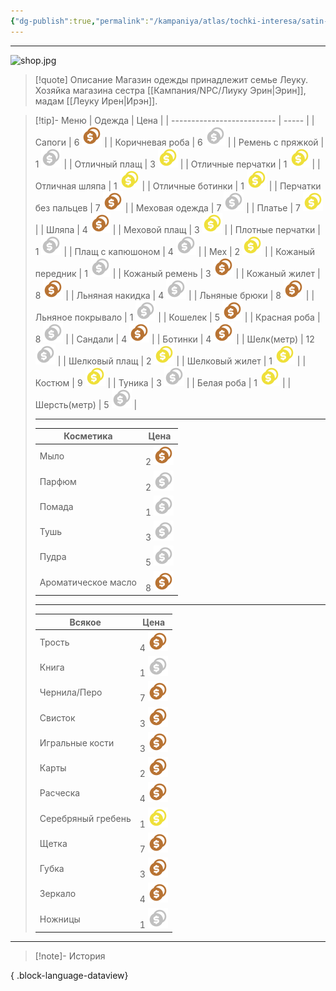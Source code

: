 ```yaml
---
{"dg-publish":true,"permalink":"/kampaniya/atlas/tochki-interesa/satin-i-pudra/","tags":["location/shop"],"created":"2025-01-08T08:30:48.445+03:00","updated":"2025-01-10T08:19:52.164+03:00"}
---
```



<hr></hr>

![shop.jpg](/img/user/%D0%90%D1%81%D1%81%D0%B5%D1%82%D1%8B/%D0%90%D1%82%D0%BB%D0%B0%D1%81/shop.jpg)


> [!quote] Описание
> Магазин одежды принадлежит семье Леуку. Хозяйка магазина сестра [[Кампания/NPC/Лиуку Эрин\|Эрин]], мадам [[Леуку Ирен\|Ирэн]].


> [!tip]- Меню
> | Одежда                  | Цена |
> | -------------------------- | ----- |
> | Сапоги | 6 <img src="https://raw.githubusercontent.com/lazyfox24/digitalgarden/172951fea8eb56f33829eb0364db8e74282c5a29/src/site/img/test/CopperCoinsFill.svg" />  |
> | Коричневая роба | 6 <img src="https://raw.githubusercontent.com/lazyfox24/digitalgarden/172951fea8eb56f33829eb0364db8e74282c5a29/src/site/img/test/SilverCoinsFill.svg" />  |
> | Ремень с пряжкой | 1 <img src="https://raw.githubusercontent.com/lazyfox24/digitalgarden/172951fea8eb56f33829eb0364db8e74282c5a29/src/site/img/test/SilverCoinsFill.svg" />  |
> | Отличный плащ | 3 <img src="https://raw.githubusercontent.com/lazyfox24/digitalgarden/172951fea8eb56f33829eb0364db8e74282c5a29/src/site/img/test/GoldCoinsFill.svg" />  |
> | Отличные перчатки | 1 <img src="https://raw.githubusercontent.com/lazyfox24/digitalgarden/172951fea8eb56f33829eb0364db8e74282c5a29/src/site/img/test/GoldCoinsFill.svg" />  |
> | Отличная шляпа | 1 <img src="https://raw.githubusercontent.com/lazyfox24/digitalgarden/172951fea8eb56f33829eb0364db8e74282c5a29/src/site/img/test/GoldCoinsFill.svg" />  |
> | Отличные ботинки | 1 <img src="https://raw.githubusercontent.com/lazyfox24/digitalgarden/172951fea8eb56f33829eb0364db8e74282c5a29/src/site/img/test/GoldCoinsFill.svg" />  |
> | Перчатки без пальцев | 7 <img src="https://raw.githubusercontent.com/lazyfox24/digitalgarden/172951fea8eb56f33829eb0364db8e74282c5a29/src/site/img/test/CopperCoinsFill.svg" />  |
> | Меховая одежда | 7 <img src="https://raw.githubusercontent.com/lazyfox24/digitalgarden/172951fea8eb56f33829eb0364db8e74282c5a29/src/site/img/test/SilverCoinsFill.svg" />  |
> | Платье | 7 <img src="https://raw.githubusercontent.com/lazyfox24/digitalgarden/172951fea8eb56f33829eb0364db8e74282c5a29/src/site/img/test/GoldCoinsFill.svg" />  |
> | Шляпа | 4 <img src="https://raw.githubusercontent.com/lazyfox24/digitalgarden/172951fea8eb56f33829eb0364db8e74282c5a29/src/site/img/test/CopperCoinsFill.svg" />  |
> | Меховой плащ | 3 <img src="https://raw.githubusercontent.com/lazyfox24/digitalgarden/172951fea8eb56f33829eb0364db8e74282c5a29/src/site/img/test/GoldCoinsFill.svg" />  |
> | Плотные перчатки | 1 <img src="https://raw.githubusercontent.com/lazyfox24/digitalgarden/172951fea8eb56f33829eb0364db8e74282c5a29/src/site/img/test/SilverCoinsFill.svg" />  |
> | Плащ с капюшоном | 4 <img src="https://raw.githubusercontent.com/lazyfox24/digitalgarden/172951fea8eb56f33829eb0364db8e74282c5a29/src/site/img/test/SilverCoinsFill.svg" />  |
> | Мех | 2 <img src="https://raw.githubusercontent.com/lazyfox24/digitalgarden/172951fea8eb56f33829eb0364db8e74282c5a29/src/site/img/test/GoldCoinsFill.svg" />  |
> | Кожаный передник | 1 <img src="https://raw.githubusercontent.com/lazyfox24/digitalgarden/172951fea8eb56f33829eb0364db8e74282c5a29/src/site/img/test/SilverCoinsFill.svg" /> |
> | Кожаный ремень | 3 <img src="https://raw.githubusercontent.com/lazyfox24/digitalgarden/172951fea8eb56f33829eb0364db8e74282c5a29/src/site/img/test/CopperCoinsFill.svg" />  |
> | Кожаный жилет | 8 <img src="https://raw.githubusercontent.com/lazyfox24/digitalgarden/172951fea8eb56f33829eb0364db8e74282c5a29/src/site/img/test/CopperCoinsFill.svg" />  |
> | Льняная накидка | 4 <img src="https://raw.githubusercontent.com/lazyfox24/digitalgarden/172951fea8eb56f33829eb0364db8e74282c5a29/src/site/img/test/SilverCoinsFill.svg" />  |
> | Льняные брюки | 8 <img src="https://raw.githubusercontent.com/lazyfox24/digitalgarden/172951fea8eb56f33829eb0364db8e74282c5a29/src/site/img/test/CopperCoinsFill.svg" />  |
> | Льняное покрывало | 1 <img src="https://raw.githubusercontent.com/lazyfox24/digitalgarden/172951fea8eb56f33829eb0364db8e74282c5a29/src/site/img/test/SilverCoinsFill.svg" />  |
> | Кошелек | 5 <img src="https://raw.githubusercontent.com/lazyfox24/digitalgarden/172951fea8eb56f33829eb0364db8e74282c5a29/src/site/img/test/CopperCoinsFill.svg" />  |
> | Красная роба | 8 <img src="https://raw.githubusercontent.com/lazyfox24/digitalgarden/172951fea8eb56f33829eb0364db8e74282c5a29/src/site/img/test/SilverCoinsFill.svg" /> |
> | Сандали | 4 <img src="https://raw.githubusercontent.com/lazyfox24/digitalgarden/172951fea8eb56f33829eb0364db8e74282c5a29/src/site/img/test/CopperCoinsFill.svg" />  |
> | Ботинки | 4 <img src="https://raw.githubusercontent.com/lazyfox24/digitalgarden/172951fea8eb56f33829eb0364db8e74282c5a29/src/site/img/test/CopperCoinsFill.svg" />  |
> | Шелк(метр) | 12 <img src="https://raw.githubusercontent.com/lazyfox24/digitalgarden/172951fea8eb56f33829eb0364db8e74282c5a29/src/site/img/test/SilverCoinsFill.svg" />  |
> | Шелковый плащ | 2 <img src="https://raw.githubusercontent.com/lazyfox24/digitalgarden/172951fea8eb56f33829eb0364db8e74282c5a29/src/site/img/test/GoldCoinsFill.svg" />  |
> | Шелковый жилет | 1 <img src="https://raw.githubusercontent.com/lazyfox24/digitalgarden/172951fea8eb56f33829eb0364db8e74282c5a29/src/site/img/test/GoldCoinsFill.svg" />  |
> | Костюм | 9 <img src="https://raw.githubusercontent.com/lazyfox24/digitalgarden/172951fea8eb56f33829eb0364db8e74282c5a29/src/site/img/test/GoldCoinsFill.svg" />  |
> | Туника | 3 <img src="https://raw.githubusercontent.com/lazyfox24/digitalgarden/172951fea8eb56f33829eb0364db8e74282c5a29/src/site/img/test/SilverCoinsFill.svg" />  |
> | Белая роба | 1 <img src="https://raw.githubusercontent.com/lazyfox24/digitalgarden/172951fea8eb56f33829eb0364db8e74282c5a29/src/site/img/test/GoldCoinsFill.svg" />  |
> | Шерсть(метр) | 5 <img src="https://raw.githubusercontent.com/lazyfox24/digitalgarden/172951fea8eb56f33829eb0364db8e74282c5a29/src/site/img/test/SilverCoinsFill.svg" /> |
> 
> <hr></hr>
> 
> | Косметика                  | Цена |
> | -------------------------- | ----- |
> | Мыло | 2 <img src="https://raw.githubusercontent.com/lazyfox24/digitalgarden/172951fea8eb56f33829eb0364db8e74282c5a29/src/site/img/test/CopperCoinsFill.svg" />  |
> | Парфюм | 2 <img src="https://raw.githubusercontent.com/lazyfox24/digitalgarden/172951fea8eb56f33829eb0364db8e74282c5a29/src/site/img/test/SilverCoinsFill.svg" />  |
> | Помада | 1 <img src="https://raw.githubusercontent.com/lazyfox24/digitalgarden/172951fea8eb56f33829eb0364db8e74282c5a29/src/site/img/test/SilverCoinsFill.svg" />  |
> | Тушь | 3 <img src="https://raw.githubusercontent.com/lazyfox24/digitalgarden/172951fea8eb56f33829eb0364db8e74282c5a29/src/site/img/test/SilverCoinsFill.svg" />  |
> | Пудра | 5 <img src="https://raw.githubusercontent.com/lazyfox24/digitalgarden/172951fea8eb56f33829eb0364db8e74282c5a29/src/site/img/test/SilverCoinsFill.svg" /> |
> | Ароматическое масло | 8 <img src="https://raw.githubusercontent.com/lazyfox24/digitalgarden/172951fea8eb56f33829eb0364db8e74282c5a29/src/site/img/test/CopperCoinsFill.svg" /> |
> 
> <hr></hr>
> 
> | Всякое                  | Цена |
> | -------------------------- | ----- |
> | Трость | 4 <img src="https://raw.githubusercontent.com/lazyfox24/digitalgarden/172951fea8eb56f33829eb0364db8e74282c5a29/src/site/img/test/CopperCoinsFill.svg" />  |
> | Книга | 1 <img src="https://raw.githubusercontent.com/lazyfox24/digitalgarden/172951fea8eb56f33829eb0364db8e74282c5a29/src/site/img/test/SilverCoinsFill.svg" />  |
> | Чернила/Перо | 7 <img src="https://raw.githubusercontent.com/lazyfox24/digitalgarden/172951fea8eb56f33829eb0364db8e74282c5a29/src/site/img/test/CopperCoinsFill.svg" />  |
> | Свисток | 3 <img src="https://raw.githubusercontent.com/lazyfox24/digitalgarden/172951fea8eb56f33829eb0364db8e74282c5a29/src/site/img/test/CopperCoinsFill.svg" /> |
> | Игральные кости | 3 <img src="https://raw.githubusercontent.com/lazyfox24/digitalgarden/172951fea8eb56f33829eb0364db8e74282c5a29/src/site/img/test/CopperCoinsFill.svg" /> |
> | Карты | 2 <img src="https://raw.githubusercontent.com/lazyfox24/digitalgarden/172951fea8eb56f33829eb0364db8e74282c5a29/src/site/img/test/CopperCoinsFill.svg" />  |
> | Расческа | 4 <img src="https://raw.githubusercontent.com/lazyfox24/digitalgarden/172951fea8eb56f33829eb0364db8e74282c5a29/src/site/img/test/CopperCoinsFill.svg" />  |
> | Серебряный гребень | 1 <img src="https://raw.githubusercontent.com/lazyfox24/digitalgarden/172951fea8eb56f33829eb0364db8e74282c5a29/src/site/img/test/GoldCoinsFill.svg" />  |
> | Щетка | 7 <img src="https://raw.githubusercontent.com/lazyfox24/digitalgarden/172951fea8eb56f33829eb0364db8e74282c5a29/src/site/img/test/CopperCoinsFill.svg" /> |
> | Губка | 3 <img src="https://raw.githubusercontent.com/lazyfox24/digitalgarden/172951fea8eb56f33829eb0364db8e74282c5a29/src/site/img/test/CopperCoinsFill.svg" />  |
> | Зеркало | 4 <img src="https://raw.githubusercontent.com/lazyfox24/digitalgarden/172951fea8eb56f33829eb0364db8e74282c5a29/src/site/img/test/CopperCoinsFill.svg" />  |
> | Ножницы | 1 <img src="https://raw.githubusercontent.com/lazyfox24/digitalgarden/172951fea8eb56f33829eb0364db8e74282c5a29/src/site/img/test/SilverCoinsFill.svg" />  |




<hr></hr>

> [!note]- История
>  
{ .block-language-dataview}